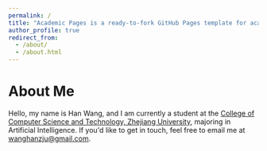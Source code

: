 ```yaml
---
permalink: /
title: "Academic Pages is a ready-to-fork GitHub Pages template for academic personal websites"
author_profile: true
redirect_from: 
  - /about/
  - /about.html
---
```

# About Me
Hello, my name is Han Wang, and I am currently a student at the [College of Computer Science and Technology, Zhejiang University](http://www.cs.zju.edu.cn/), majoring in Artificial Intelligence. If you'd like to get in touch, feel free to email me at wanghanzju@gmail.com.
